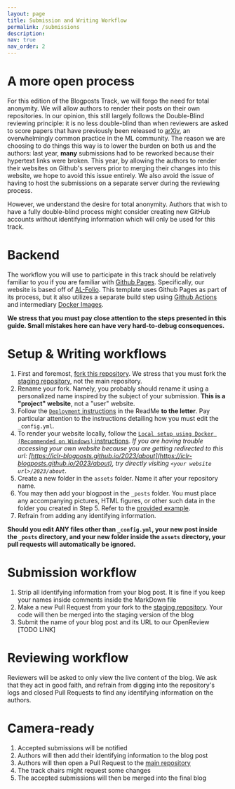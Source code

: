 ```yaml
---
layout: page
title: Submission and Writing Workflow
permalink: /submissions
description:
nav: true
nav_order: 2
---
```


# A more open process

For this edition of the Blogposts Track, we will forgo the need for total anonymity. We will allow
authors to render their posts on their own repositories. In our opinion, this still largely follows the 
Double-Blind reviewing principle: it is no less double-blind than when reviewers are asked to score papers
that have previously been released to [arXiv](https://arxiv.org/), an overwhelmingly common practice in the ML community.
The reason we are choosing to do things this way is to lower the burden on both us and the authors: last
year, **many** submissions had to be reworked because their hypertext links were broken. This year, 
by allowing the authors to render their websites on Github's servers prior to merging their changes into this website, 
we hope to avoid this issue entirely. We also avoid the issue of having to host the submissions on a separate server
during the reviewing process.

However, we understand the desire for total anonymity. Authors that wish to have a fully double-blind process might
consider creating new GitHub accounts without identifying information which will only be used for this track.

# Backend

The workflow you will use to participate in this track should be relatively familiar to you if you are
familiar with [Github Pages](https://pages.github.com/). Specifically, our website is based off of 
[AL-Folio](https://github.com/alshedivat/al-folio). This template uses Github Pages as part of its 
process, but it also utilizes a separate build step using 
[Github Actions](https://github.com/features/actions) and intermediary 
[Docker Images](https://www.docker.com/).

**We stress that you must pay close attention to the steps presented in this guide. Small mistakes
here can have very hard-to-debug consequences.**

# Setup & Writing workflows

1. First and foremost, [fork this repository](https://github.com/iclr-blogposts/staging). 
    We stress that you must fork the [staging repository](https://github.com/iclr-blogposts/staging), not the main repository.
2. Rename your fork. Namely, you probably should rename it
    using a personalized name inspired by the subject of your submission. **This is a "project" website**, not a "user" website.
3. Follow the [`Deployment` instructions](https://github.com/iclr-blogposts/staging/blob/master/README.md#deployment) 
    in the ReadMe
    **to the letter**. Pay particular attention to the instructions detailing how you must edit the `_config.yml`.
4. To render your website locally, follow the
    [`Local setup using Docker (Recommended on Windows)` instructions](https://github.com/iclr-blogposts/iclr-blogposts.github.io/blob/master/README.md#deployment).
    *If you are having trouble accessing your own website because you are getting redirected to this url: [https://iclr-blogposts.github.io/2023/about](https://iclr-blogposts.github.io/2023/about),
    try directly visiting `<your website url>/2023/about`.*
5. Create a new folder in the `assets` folder. Name it after your repository name.
6. You may then add your blogpost in the `_posts` folder. You must place any accompanying pictures, HTML figures, 
    or other such data in the folder you created in Step 5. Refer to the [provided example](https://iclr-blogposts.github.io/2023/blog/2021/distill-example/).
7. Refrain from adding any identifying information.

**Should you edit ANY files other than `_config.yml`, your new post inside the `_posts` directory, and your new folder inside the `assets` directory,
your pull requests will automatically be ignored.**

# Submission workflow

1. Strip all identifying information from your blog post. It is fine if you keep your names inside comments inside the MarkDown file
2. Make a new Pull Request from your fork to the [staging repository](https://github.com/iclr-blogposts/staging). Your code will
    then be merged into the staging version of the blog
3. Submit the name of your blog post and its URL to our OpenReview [TODO LINK]

# Reviewing workflow

Reviewers will be asked to only view the live content of the blog. We ask that they act in good faith, and refrain from
digging into the repository's logs and closed Pull Requests to find any identifying information on the authors.

# Camera-ready

1. Accepted submissions will be notified
2. Authors will then add their identifying information to the blog post
3. Authors will then open a Pull Request to the [main repository](https://github.com/iclr-blogposts/iclr-blogposts.github.io)
4. The track chairs might request some changes
5. The accepted submissions will then be merged into the final blog
